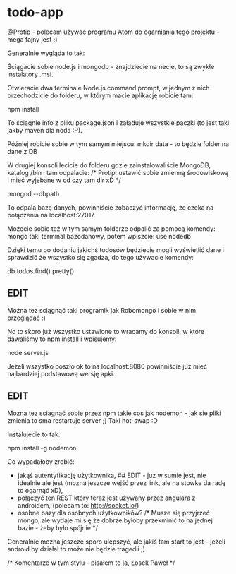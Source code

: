 # todo-app

@Protip - polecam używać programu Atom do ogarniania tego projektu - mega fajny jest ;)

Generalnie wygląda to tak:

Ściągacie sobie node.js i mongodb - znajdziecie na necie, to są zwykłe instalatory .msi.

Otwieracie dwa terminale Node.js command prompt, w jednym z nich przechodzicie do folderu, w którym macie aplikację robicie tam:

npm install

To ściągnie info z pliku package.json i załaduje wszystkie paczki (to jest taki jakby maven dla noda :P).

Później robicie sobie w tym samym miejscu: mkdir data - to będzie folder na dane z DB

W drugiej konsoli lecicie do folderu gdzie zainstalowaliście MongoDB, katalog /bin i tam odpalacie:
/* Protip: ustawić sobie zmienną środowiskową i mieć wyjebane w cd czy tam dir xD */

mongod --dbpath <absolutna sciezka wyzej utworzonego folderu data>

To odpala bazę danych, powinniście zobaczyć informację, że czeka na połączenia na localhost:27017

Możecie sobie też w tym samym folderze odpalić za pomocą komendy: mongo taki terminal bazodanowy, potem wpiszcie: use nodedb

Dzięki temu po dodaniu jakichś todosów będziecie mogli wyświetlić dane i sprawdzić że wszystko się zgadza, do tego używacie komendy:

db.todos.find().pretty()

## EDIT

Można tez sciągnąć taki programik jak Robomongo i sobie w nim przeglądać :)

No to skoro już wszystko ustawione to wracamy do konsoli, w które dawaliśmy to npm install i wpisujemy:

node server.js

Jeżeli wszystko poszło ok to na localhost:8080 powinniście już mieć najbardziej podstawową wersję apki.


## EDIT
Mozna tez sciagnąć sobie przez npm takie cos jak nodemon - jak sie pliki zmienia to sma restartuje server ;) Taki hot-swap :D

Instalujecie to tak:

npm install -g nodemon

Co wypadałoby zrobić:

- jakąś autentyfikację użytkownika, ## EDIT - juz w sumie jest, nie idealnie ale jest (mozna jeszcze wejść przez link, ale na stowke da radę to ogarnąć xD),
- połączyć ten REST który teraz jest używany przez angulara z androidem, (polecam to: http://socket.io/)
- osobne bazy dla osobnych użytkowników?  /* Musze się przyjrzeć mongo, ale wydaje mi się że dobrze byłoby przekminić to na jednej bazie - żeby było spójnie */


Generalnie można jeszcze sporo ulepszyć, ale jakiś tam start to jest - jeżeli android by działał to może nie będzie tragedii ;)


/* Komentarze w tym stylu - pisałem to ja, Łosek Paweł */
